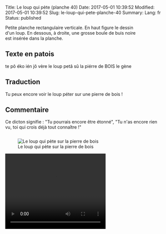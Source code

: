 Title: Le loup qui pète (planche 40)
Date: 2017-05-01 10:39:52
Modified: 2017-05-01 10:39:52
Slug: le-loup-qui-pete-planche-40
Summary: 
Lang: fr
Status: published


<figure class="image-block" style="float: right;">
  <img alt="" src="{static}/images/planche_40.png">
  <figcaption style="max-width: 277px"></figcaption>
</figure>
Petite planche rectangulaire verticale. En haut figure le dessin d'un loup. En dessous, à droite, une grosse boule de buis noire est insérée dans la planche.

## Texte en patois
te pô éko ién jô vère le loup petâ sû la piérre de BOIS  		 le gène

## Traduction
Tu peux encore voir le loup péter sur une pierre de bois !


## Commentaire
Ce dicton signifie : "Tu pourrais encore être étonné", "Tu n'as encore rien vu, toi qui crois déjà tout connaître !"
<figure class="image-block" style="float: left;">
  <img alt="Le loup qui pète sur la pierre de bois" src="{static}/images/planche_40_dessin_loup.png">
  <figcaption style="max-width: 340px">Le loup qui pète sur la pierre de bois</figcaption>
</figure>


<video width="320" height="240" controls>
  <source src="https://d1njpgd0ygatdn.cloudfront.net/video_40_2_-2.mp4" type="video/mp4">
</video>
